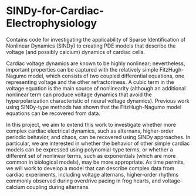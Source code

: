 # SINDy-for-Cardiac-Electrophysiology
Contains code for investigating the applicability of Sparse Identification of Nonlinear Dynamics (SINDy) to creating PDE models that describe the voltage (and possibly calcium) dynamics of cardiac cells.

Cardiac voltage dynamics are known to be highly nonlinear; nevertheless, important properties can be captured with the relatively simple FitzHugh-Nagumo model, which consists of two coupled differential equations, one representing voltage and the other refractoriness. A cubic term in the voltage equation is the main source of nonlinearity (although an additional nonlinear term can produce voltage dynamics that avoid the hyperpolarization characteristic of neural voltage dynamics). Previous work using SINDy-type methods has shown that the FitzHugh-Nagumo model equations can be recovered from data.

In this project, we aim to extend this work to investigate whether more complex cardiac electrical dynamics, such as alternans, higher-order periodic behavior, and chaos, can be recovered using SINDy approaches. In particular, we are interested in whether the behavior of other simple cardiac models can be expressed using polynomial-type terms, or whether a different set of nonlinear terms, such as exponentials (which are more common in biological models), may be more appropriate. As time permits, we will work to develop a model that can describe complex data from cardiac experiments, including voltage alternans, higher-order rhythms commonly observed during overdrive pacing in frog hearts, and voltage-calcium coupling during alternans. 
